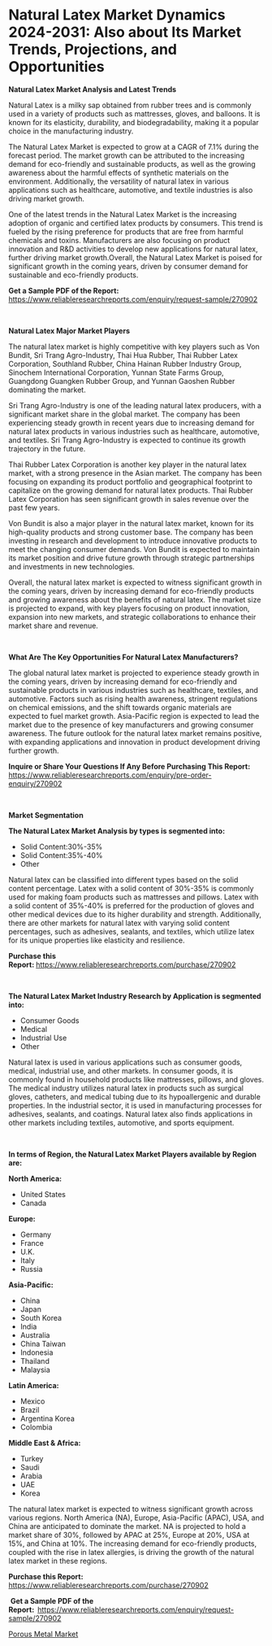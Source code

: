 <p><h1>Natural Latex Market Dynamics 2024-2031: Also about Its Market Trends, Projections, and Opportunities</h1></p><p><strong>Natural Latex Market Analysis and Latest Trends</strong></p>
<p><p>Natural Latex is a milky sap obtained from rubber trees and is commonly used in a variety of products such as mattresses, gloves, and balloons. It is known for its elasticity, durability, and biodegradability, making it a popular choice in the manufacturing industry.</p><p>The Natural Latex Market is expected to grow at a CAGR of 7.1% during the forecast period. The market growth can be attributed to the increasing demand for eco-friendly and sustainable products, as well as the growing awareness about the harmful effects of synthetic materials on the environment. Additionally, the versatility of natural latex in various applications such as healthcare, automotive, and textile industries is also driving market growth.</p><p>One of the latest trends in the Natural Latex Market is the increasing adoption of organic and certified latex products by consumers. This trend is fueled by the rising preference for products that are free from harmful chemicals and toxins. Manufacturers are also focusing on product innovation and R&D activities to develop new applications for natural latex, further driving market growth.Overall, the Natural Latex Market is poised for significant growth in the coming years, driven by consumer demand for sustainable and eco-friendly products.</p></p>
<p><strong>Get a Sample PDF of the Report:&nbsp;</strong> <a href="https://www.reliableresearchreports.com/enquiry/request-sample/270902">https://www.reliableresearchreports.com/enquiry/request-sample/270902</a></p>
<p>&nbsp;</p>
<p><strong>Natural Latex Major Market Players</strong></p>
<p><p>The natural latex market is highly competitive with key players such as Von Bundit, Sri Trang Agro-Industry, Thai Hua Rubber, Thai Rubber Latex Corporation, Southland Rubber, China Hainan Rubber Industry Group, Sinochem International Corporation, Yunnan State Farms Group, Guangdong Guangken Rubber Group, and Yunnan Gaoshen Rubber dominating the market.</p><p>Sri Trang Agro-Industry is one of the leading natural latex producers, with a significant market share in the global market. The company has been experiencing steady growth in recent years due to increasing demand for natural latex products in various industries such as healthcare, automotive, and textiles. Sri Trang Agro-Industry is expected to continue its growth trajectory in the future.</p><p>Thai Rubber Latex Corporation is another key player in the natural latex market, with a strong presence in the Asian market. The company has been focusing on expanding its product portfolio and geographical footprint to capitalize on the growing demand for natural latex products. Thai Rubber Latex Corporation has seen significant growth in sales revenue over the past few years.</p><p>Von Bundit is also a major player in the natural latex market, known for its high-quality products and strong customer base. The company has been investing in research and development to introduce innovative products to meet the changing consumer demands. Von Bundit is expected to maintain its market position and drive future growth through strategic partnerships and investments in new technologies. </p><p>Overall, the natural latex market is expected to witness significant growth in the coming years, driven by increasing demand for eco-friendly products and growing awareness about the benefits of natural latex. The market size is projected to expand, with key players focusing on product innovation, expansion into new markets, and strategic collaborations to enhance their market share and revenue.</p></p>
<p>&nbsp;</p>
<p><strong>What Are The Key Opportunities For Natural Latex Manufacturers?</strong></p>
<p><p>The global natural latex market is projected to experience steady growth in the coming years, driven by increasing demand for eco-friendly and sustainable products in various industries such as healthcare, textiles, and automotive. Factors such as rising health awareness, stringent regulations on chemical emissions, and the shift towards organic materials are expected to fuel market growth. Asia-Pacific region is expected to lead the market due to the presence of key manufacturers and growing consumer awareness. The future outlook for the natural latex market remains positive, with expanding applications and innovation in product development driving further growth.</p></p>
<p><strong>Inquire or Share Your Questions If Any Before Purchasing This Report:</strong> <a href="https://www.reliableresearchreports.com/enquiry/pre-order-enquiry/270902">https://www.reliableresearchreports.com/enquiry/pre-order-enquiry/270902</a></p>
<p>&nbsp;</p>
<p><strong>Market Segmentation</strong></p>
<p><strong>The Natural Latex Market Analysis by types is segmented into:</strong></p>
<p><ul><li>Solid Content:30%-35%</li><li>Solid Content:35%-40%</li><li>Other</li></ul></p>
<p><p>Natural latex can be classified into different types based on the solid content percentage. Latex with a solid content of 30%-35% is commonly used for making foam products such as mattresses and pillows. Latex with a solid content of 35%-40% is preferred for the production of gloves and other medical devices due to its higher durability and strength. Additionally, there are other markets for natural latex with varying solid content percentages, such as adhesives, sealants, and textiles, which utilize latex for its unique properties like elasticity and resilience.</p></p>
<p><strong>Purchase this Report:&nbsp;</strong><a href="https://www.reliableresearchreports.com/purchase/270902">https://www.reliableresearchreports.com/purchase/270902</a></p>
<p>&nbsp;</p>
<p><strong>The Natural Latex Market Industry Research by Application is segmented into:</strong></p>
<p><ul><li>Consumer Goods</li><li>Medical</li><li>Industrial Use</li><li>Other</li></ul></p>
<p><p>Natural latex is used in various applications such as consumer goods, medical, industrial use, and other markets. In consumer goods, it is commonly found in household products like mattresses, pillows, and gloves. The medical industry utilizes natural latex in products such as surgical gloves, catheters, and medical tubing due to its hypoallergenic and durable properties. In the industrial sector, it is used in manufacturing processes for adhesives, sealants, and coatings. Natural latex also finds applications in other markets including textiles, automotive, and sports equipment.</p></p>
<p>&nbsp;</p>
<p><strong>In terms of Region, the Natural Latex Market Players available by Region are:</strong></p>
<p>
    <p> <strong> North America: </strong>
        <ul>
            <li>United States</li>
            <li>Canada</li>
        </ul>
        </p> 
    <p> <strong> Europe: </strong>
        <ul>
            <li>Germany</li>
            <li>France</li>
            <li>U.K.</li>
            <li>Italy</li>
            <li>Russia</li>
        </ul>
        </p> 
    <p> <strong> Asia-Pacific: </strong>
        <ul>
            <li>China</li>
            <li>Japan</li>
            <li>South Korea</li>
            <li>India</li>
            <li>Australia</li>
            <li>China Taiwan</li>
            <li>Indonesia</li>
            <li>Thailand</li>
            <li>Malaysia</li>
        </ul>
        </p> 
    <p> <strong> Latin America: </strong>
        <ul>
            <li>Mexico</li>
            <li>Brazil</li>
            <li>Argentina Korea</li>
            <li>Colombia</li>
        </ul>
        </p> 
    <p> <strong> Middle East & Africa: </strong>
        <ul>
            <li>Turkey</li>
            <li>Saudi</li>
            <li>Arabia</li>
            <li>UAE</li>
            <li>Korea</li>
        </ul>
    </p>
    </p>
<p><p>The natural latex market is expected to witness significant growth across various regions. North America (NA), Europe, Asia-Pacific (APAC), USA, and China are anticipated to dominate the market. NA is projected to hold a market share of 30%, followed by APAC at 25%, Europe at 20%, USA at 15%, and China at 10%. The increasing demand for eco-friendly products, coupled with the rise in latex allergies, is driving the growth of the natural latex market in these regions.</p></p>
<p><strong>Purchase this Report: </strong><a href="https://www.reliableresearchreports.com/purchase/270902">https://www.reliableresearchreports.com/purchase/270902</a></p>
<p>&nbsp;<strong>Get a Sample PDF of the Report:&nbsp;&nbsp;</strong><a href="https://www.reliableresearchreports.com/enquiry/request-sample/270902">https://www.reliableresearchreports.com/enquiry/request-sample/270902</a></p>
<p><strong></strong></p>
<p><p><a href="https://gamy-alyssum-396.notion.site/Porous-Metal-Market-Size-Market-Share-and-Global-Market-Analysis-Report-2024-2031-5e3b1287e5884918844afc822afeedd0">Porous Metal Market</a></p></p>